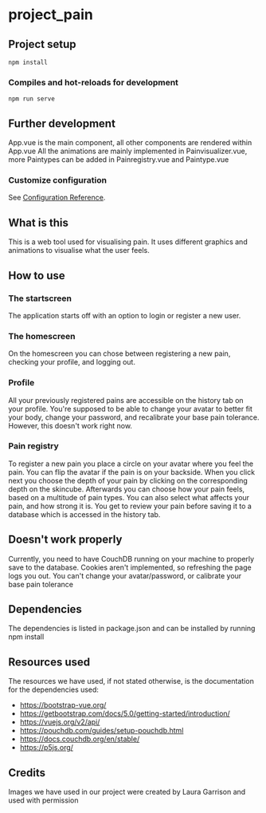 # project_pain

## Project setup
```
npm install
```

### Compiles and hot-reloads for development
```
npm run serve
```

## Further development
App.vue is the main component, all other components are rendered within App.vue
All the animations are mainly implemented in Painvisualizer.vue, more Paintypes can be added in Painregistry.vue and Paintype.vue

### Customize configuration
See [Configuration Reference](https://cli.vuejs.org/config/).

## What is this
This is a web tool used for visualising pain. It uses different graphics and animations to visualise what the user feels.

## How to use
### The startscreen
The application starts off with an option to login or register a new user.

### The homescreen
On the homescreen you can chose between registering a new pain, checking your profile, and logging out.

### Profile
All your previously registered pains are accessible on the history tab on your profile.
You're supposed to be able to change your avatar to better fit your body, change your password, and recalibrate your base pain tolerance. However, this doesn't work right now.

### Pain registry
To register a new pain you place a circle on your avatar where you feel the pain. You can flip the avatar if the pain is on your backside.
When you click next you choose the depth of your pain by clicking on the corresponding depth on the skincube.
Afterwards you can choose how your pain feels, based on a multitude of pain types. You can also select what affects your pain, and how strong it is.
You get to review your pain before saving it to a database which is accessed in the history tab.


## Doesn't work properly

Currently, you need to have CouchDB running on your machine to properly save to the database.
Cookies aren't implemented, so refreshing the page logs you out.
You can't change your avatar/password, or calibrate your base pain tolerance

## Dependencies

The dependencies is listed in package.json and can be installed by running npm install

## Resources used

The resources we have used, if not stated otherwise, is the documentation for the dependencies used:
* https://bootstrap-vue.org/
* https://getbootstrap.com/docs/5.0/getting-started/introduction/
* https://vuejs.org/v2/api/
* https://pouchdb.com/guides/setup-pouchdb.html
* https://docs.couchdb.org/en/stable/
* https://p5js.org/

## Credits
Images we have used in our project were created by Laura Garrison and used with permission
